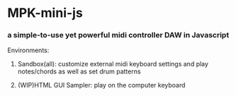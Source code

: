 # MPK-mini-js

### a simple-to-use yet powerful midi controller DAW in Javascript

Environments:

1. Sandbox(all): customize external midi keyboard settings and play notes/chords          as well as set drum patterns  

2. (WIP)HTML GUI Sampler: play on the computer keyboard 
